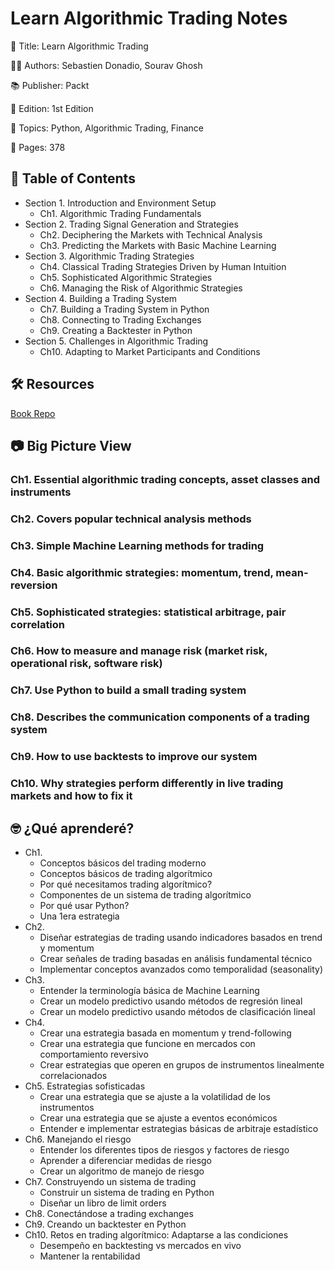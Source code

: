 # Learn Algorithmic Trading Notes

📕 Title: Learn Algorithmic Trading

👨‍💻 Authors: Sebastien Donadio, Sourav Ghosh

📚 Publisher: Packt

🎯 Edition: 1st Edition

💾 Topics: Python, Algorithmic Trading, Finance

📄 Pages: 378

## 📝 Table of Contents

- Section 1. Introduction and Environment Setup
  - Ch1. Algorithmic Trading Fundamentals
- Section 2. Trading Signal Generation and Strategies
  - Ch2. Deciphering the Markets with Technical Analysis
  - Ch3. Predicting the Markets with Basic Machine Learning
- Section 3. Algorithmic Trading Strategies
  - Ch4. Classical Trading Strategies Driven by Human Intuition
  - Ch5. Sophisticated Algorithmic Strategies
  - Ch6. Managing the Risk of Algorithmic Strategies
- Section 4. Building a Trading System
  - Ch7. Building a Trading System in Python
  - Ch8. Connecting to Trading Exchanges
  - Ch9. Creating a Backtester in Python
- Section 5. Challenges in Algorithmic Trading
  - Ch10. Adapting to Market Participants and Conditions

## 🛠️ Resources

[Book Repo](https://github.com/PacktPublishing/Learn-Algorithmic-Trading)

## 📷 Big Picture View

### Ch1. Essential algorithmic trading concepts, asset classes and instruments
### Ch2. Covers popular technical analysis methods
### Ch3. Simple Machine Learning methods for trading
### Ch4. Basic algorithmic strategies: momentum, trend, mean-reversion
### Ch5. Sophisticated strategies: statistical arbitrage, pair correlation
### Ch6. How to measure and manage risk (market risk, operational risk, software risk)
### Ch7. Use Python to build a small trading system
### Ch8. Describes the communication components of a trading system
### Ch9. How to use backtests to improve our system
### Ch10. Why strategies perform differently in live trading markets and how to fix it

## 🤓 ¿Qué aprenderé?

- Ch1. 
  - Conceptos básicos del trading moderno
  - Conceptos básicos de trading algorítmico
  - Por qué necesitamos trading algorítmico?
  - Componentes de un sistema de trading algorítmico
  - Por qué usar Python?
  - Una 1era estrategia
- Ch2. 
  - Diseñar estrategias de trading usando indicadores basados en trend y momentum
  - Crear señales de trading basadas en análisis fundamental técnico
  - Implementar conceptos avanzados como temporalidad (seasonality)
- Ch3. 
  - Entender la terminología básica de Machine Learning
  - Crear un modelo predictivo usando métodos de regresión lineal
  - Crear un modelo predictivo usando métodos de clasificación lineal
- Ch4.
  - Crear una estrategia basada en momentum y trend-following
  - Crear una estrategia que funcione en mercados con comportamiento reversivo
  - Crear estrategias que operen en grupos de instrumentos linealmente correlacionados
- Ch5. Estrategias sofisticadas
  - Crear una estrategia que se ajuste a la volatilidad de los instrumentos
  - Crear una estrategia que se ajuste a eventos económicos
  - Entender e implementar estrategias básicas de arbitraje estadístico
- Ch6. Manejando el riesgo
  - Entender los diferentes tipos de riesgos y factores de riesgo
  - Aprender a diferenciar medidas de riesgo
  - Crear un algoritmo de manejo de riesgo
- Ch7. Construyendo un sistema de trading
  - Construir un sistema de trading en Python
  - Diseñar un libro de limit orders
- Ch8. Conectándose a trading exchanges
- Ch9. Creando un backtester en Python
- Ch10. Retos en trading algorítmico: Adaptarse a las condiciones
  - Desempeño en backtesting vs mercados en vivo
  - Mantener la rentabilidad

